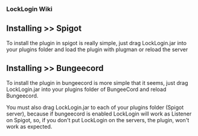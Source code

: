 ### LockLogin Wiki

## Installing >> Spigot
To install the plugin in spigot is really simple, just drag LockLogin.jar into your plugins folder and load the
plugin with plugman or reload the server

## Installing >> Bungeecord
To install the plugin in bungeecord is more simple that it seems, just drag LockLogin.jar into your plugins folder
of BungeeCord and reload Bungeecord.

You must also drag LockLogin.jar to each of your plugins folder (Spigot server), because if bungeecord is enabled
LockLogin will work as Listener on Spigot, so, if you don't put LockLogin on the servers, the plugin, won't work
as expected.
